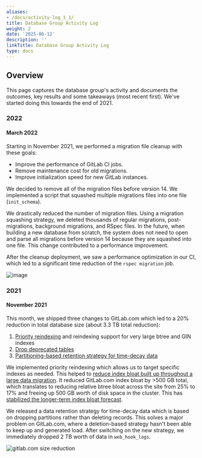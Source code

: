 ```yaml
---
aliases:
- /docs/activity-log_1_1/
title: Database Group Activity Log
weight: 2
date: '2025-06-12'
description: ''
linkTitle: Database Group Activity Log
type: docs
---
```


## Overview

This page captures the database group's activity and documents the outcomes, key results and some takeaways (most recent first). We've started doing this towards the end of 2021.

### 2022

#### March 2022

Starting in November 2021, we performed a migration file cleanup with these goals:

- Improve the performance of GitLab CI jobs.
- Remove maintenance cost for old migrations.
- Improve initialization speed for new GitLab instances.

We decided to remove all of the migration files before version 14. We implemented a script that squashed multiple migrations files into one file (`init_schema`).

We drastically reduced the number of migration files. Using a migration squashing strategy, we deleted thousands of regular migrations, post-migrations, background migrations, and RSpec files. In the future, when building a new database from scratch, the system does not need to open and parse all migrations before version 14 because they are squashed into one file. This change contributed to a performance improvement.

After the cleanup deployment, we saw a performance optimization in our CI, which led to a significant time reduction of the `rspec migration` job.

![image](https://gitlab.com/gitlab-com/www-gitlab-com/uploads/b50030d66e3e4f30b31d7fb8e1d0902a/gitlaborggitlabrspecmigrationjobmeanduration.png)

### 2021

#### November 2021

This month, we shipped three changes to GitLab.com which led to a 20% reduction in total database size (about 3.3 TB total reduction):

1. [Priority reindexing](https://gitlab.com/gitlab-org/gitlab/-/merge_requests/73480) and reindexing support for very large btree and GIN indexes
1. [Drop deprecated tables](https://gitlab.com/gitlab-org/gitlab/-/merge_requests/73841)
1. [Partitioning-based retention strategy for time-decay data](https://gitlab.com/gitlab-org/gitlab/-/issues/332199)

We implemented priority reindexing which allows us to target specific indexes as needed. This helped to [reduce index bloat built up throughout a large data migration](https://gitlab.com/gitlab-org/database-team/team-tasks/-/issues/208#note_726520964). It reduced GitLab.com index bloat by >500 GB total, which translates to reducing relative btree bloat across the site from 25% to 17% and freeing up 500 GB worth of disk space in the cluster. This has [stabilized the longer-term index bloat forecast](https://gitlab.com/gitlab-org/database-team/team-tasks/-/issues/201#note_733223631).

We released a data retention strategy for time-decay data which is based on dropping partitions rather than deleting records. This solves a major problem on GitLab.com, where a deletion-based strategy hasn't been able to keep up and generated load. After switching on the new strategy, we immediately dropped 2 TB worth of data in `web_hook_logs`.

![gitlab.com size reduction](./2021-11-15_gitlabcom_size_reduction.png)
